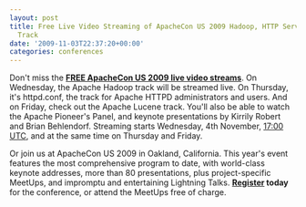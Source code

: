 ```yaml
---
layout: post
title: Free Live Video Streaming of ApacheCon US 2009 Hadoop, HTTP Server, and Lucene
  Track
date: '2009-11-03T22:37:20+00:00'
categories: conferences
---
```

<p>Don't miss the  
<a href="http://streaming.linux-magazin.de/en/program-apachecon-us-2009.htm"><b>FREE ApacheCon
 US 2009 live video streams</b></a>. On Wednesday, the Apache Hadoop track will be streamed live. On Thursday, it's httpd.conf, the track for Apache HTTPD administrators and users. And on Friday, check out the Apache Lucene track. You'll also be able to watch the Apache Pioneer's Panel, and keynote presentations by Kirrily Robert and Brian Behlendorf. Streaming starts Wednesday, 4th November, 
 <a href="http://timeanddate.com/worldclock/fixedtime.html?day=4&amp;month=11&amp;year=2009&amp;hour=9&amp;min=0&amp;sec=0&amp;p1=224">17:00 UTC</a>,
 and at the same time on Thursday and Friday.

</p><p>Or join us at ApacheCon US 2009 in Oakland, California. This year's event features the
most comprehensive program to date, with world-class keynote addresses,
more than 80 presentations, plus project-specific MeetUps, and impromptu
and entertaining Lightning Talks. <b><a href="http://www.us.apachecon.com/c/acus2009/">Register</a> today</b> for the conference, or attend the MeetUps free of charge.<br /></p>
